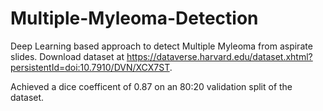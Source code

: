 # Multiple-Myleoma-Detection
Deep Learning based approach to detect Multiple Myleoma from aspirate slides.
Download dataset at https://dataverse.harvard.edu/dataset.xhtml?persistentId=doi:10.7910/DVN/XCX7ST.

Achieved a dice coefficent of 0.87 on an 80:20 validation split of the dataset.
